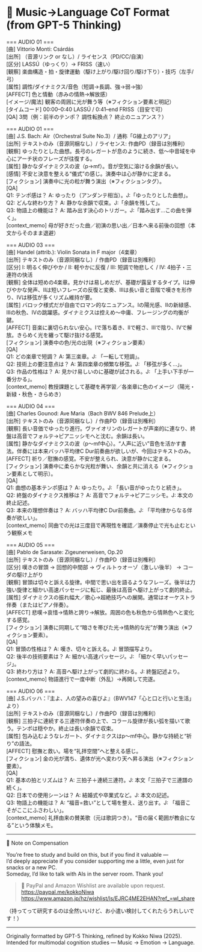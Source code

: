 # 🎵 Music→Language CoT Format (from GPT-5 Thinking)

=== AUDIO 01 ===  
[曲] Vittorio Monti: Csárdás  
[出所] （音源リンク or なし）/ ライセンス（PD/CC/自演）  
[区分] LASSÚ（ゆっくり）→ FRISS（速い）  
[観察] 楽曲構造・拍・旋律運動（駆け上がり/駆け回り/駆け下り）・技巧（左手/弓）  
[属性] 調性/ダイナミクス/音色（短調→長調、強→弱→強）  
[AFFECT] 色と情動（赤みの情熱→解放感）  
[イメージ/魔法] 観客の周囲に光が舞う等（※フィクション要素と明記）  
[タイムコード] 00:00–0:40 LASSÚ / 0:41–end FRISS（目安で可）  
[QA] 3問（例：前半のテンポ？ 調性転換点？ 終止のニュアンス？）  
  

=== AUDIO 01 ===  
[曲] J.S. Bach: Air（Orchestral Suite No.3）/ 通称「G線上のアリア」  
[出所] テキストのみ（音源同梱なし）/ ライセンス: 作曲PD（録音は別権利）  
[観察] ゆったりとした曲想。長弓のレガートが息のように続き、低〜中音域を中心にアーチ状のフレーズが往復する。  
[属性] 静かなダイナミクスの波（p→mf）。音が空気に溶ける余韻が長い。  
[感情] 不安と決意を整える“儀式”の感じ。演奏中は心が静かに定まる。  
[フィクション] 演奏中に光の粒が舞う演出（※フィクションタグ）。  
[QA]  
Q1: テンポ感は？ A: ゆったり（アンダンテ相当）。J:「ゆったりとした曲想」。  
Q2: どんな終わり方？ A: 静かな余韻で収束。J:「余韻を残して」。  
Q3: 物語上の機能は？ A: 踏み出す決心のトリガー。J:「踏み出す…この曲を弾く」。  
[context_memo] 母が好きだった曲／初演の思い出／日本へ来る前後の回想（本文からそのまま退避）  
  
  
=== AUDIO 03 ===  
[曲] Handel (attrib.): Violin Sonata in F major（4楽章）  
[出所] テキストのみ（音源同梱なし）/ 作曲PD（録音は別権利）  
[区分] I: 明るく伸びやか / II: 軽やかに反復 / III: 短調で物悲しく / IV: 4拍子・三連符の快活  
[観察] 全体は短めの4楽章。見かけは易しめだが、基礎が露呈するタイプ。Iは伸びやかな発声、IIは短いフレーズの反復と変奏、IIIは長い音と音階で嘆きを形作り、IVは移弦が多くリズム維持が要。  
[属性] バロック様式だが自由でロマン的なニュアンス。Iの陽光感、IIの新緑感、IIIの秋色、IVの跳躍感。ダイナミクスは控えめ〜中庸、フレージングの均衡が鍵。  
[AFFECT] 音楽に裏切られない安心。Iで落ち着き、IIで軽さ、IIIで陰り、IVで解放。きらめく光を纏って駆け抜ける感覚。  
[フィクション] 演奏中の色/光の出現（※フィクション要素）  
[QA]  
Q1: どの楽章で短調？ A: 第三楽章。J: 「一転して短調」。  
Q2: 技術上の要注意点は？ A: 第四楽章の頻繁な移弦。J: 「移弦が多く…」。  
Q3: 作品の性格は？ A: 見かけ易しいのに基礎が試される。J: 「上手い下手が一番分かる」。  
[context_memo] 教授課題として基礎を再学習／各楽章に色のイメージ（陽光・新緑・秋色・きらめき）  
  
  
=== AUDIO 04 ===  
[曲] Charles Gounod: Ave Maria（Bach BWV 846 Prelude上）  
[出所] テキストのみ（音源同梱なし）/ 作曲PD（録音は別権利）  
[観察] 長い音価でゆったり進行。ヴァイオリンのレガートが声楽的に連なり、終盤は高音でフォルテ→ピアニッシモへと沈む。余韻は長い。  
[属性] 静かなダイナミクスの波（p〜mf中心）。“人声に近い”音色を活かす書法。伴奏には本来バッハ平均律C Dur前奏曲が欲しいが、今回はテキストのみ。  
[AFFECT] 祈り／慰撫の感覚。不安が整えられ、決意が静かに定まる。  
[フィクション] 演奏中に柔らかな光粒が舞い、余韻と共に消える（※フィクション要素として明示）。  
[QA]  
Q1: 曲想の基本テンポ感は？ A: ゆったり。J: 「長い音がゆったりと続き」。  
Q2: 終盤のダイナミクス推移は？ A: 高音でフォルテ→ピアニッシモ。J: 本文の終止記述。  
Q3: 本来の理想伴奏は？ A: バッハ平均律C Dur前奏曲。J: 「平均律からなる伴奏が欲しい」。  
[context_memo] 同曲での光は三度目で再現性を確認／演奏停止で光も止むという観察メモ  

    
=== AUDIO 05 ===  
[曲] Pablo de Sarasate: Zigeunerweisen, Op.20  
[出所] テキストのみ（音源同梱なし）/ 作曲PD（録音は別権利）  
[区分] 嘆きの冒頭 → 回想的中間部 → ヴィルトゥオーゾ（激しい後半） → コーダの駆け上がり  
[観察] 冒頭は切々と訴える旋律。中間で思い出を語るようなフレーズ。後半は力強い旋律と細かい高速パッセージに転じ、最後は高音へ駆け上がって劇的終止。  
[属性] ダイナミクスの振れ幅大／歌心→超絶技巧への展開。通常はオーケストラ伴奏（またはピアノ伴奏）。  
[AFFECT] 悲嘆→哀惜→情熱と誇り→解放。周囲の色も秋色から情熱色へと変化する感覚。  
[フィクション] 演奏に同期して“暗さを帯びた光→情熱的な光”が舞う演出（※フィクション要素）。  
[QA]  
Q1: 冒頭の性格は？ A: 嘆き、切々と訴える。J: 冒頭描写より。  
Q2: 後半の技術要素は？ A: 細かい高速パッセージ。J: 「細かく早いパッセージ」。  
Q3: 終わり方は？ A: 高音へ駆け上がって劇的に終わる。J: 終盤記述より。  
[context_memo] 物語進行で一度中断（外乱）→再開して完遂。  
  
   
=== AUDIO 06 ===  
[曲] J.S.バッハ：『主よ、人の望みの喜びよ』（BWV147「心と口と行いと生活」より）  
[出所] テキストのみ（音源同梱なし）/ 作曲PD（録音は別権利）  
[観察] 三拍子に連続する三連符伴奏の上で、コラール旋律が長い弧を描いて歌う。テンポは穏やか。終止は長い余韻で収束。  
[属性] 包み込むようなレガート、ダイナミクスはp〜mf中心。静かな持続と“祈り”の語法。  
[AFFECT] 慰撫と救い。場を“礼拝空間”へと整える感じ。  
[フィクション] 金の光が満ち、遺体が光へ変わり天へ昇る演出（※フィクション要素）。  
[QA]  
Q1: 基本の拍とリズムは？ A: 三拍子＋連続三連符。J: 本文「三拍子で三連譜の続く」。  
Q2: 日本での使用シーンは？ A: 結婚式や卒業式など。J: 本文の記述。  
Q3: 物語上の機能は？ A: “福音=救い”として場を整え、送り出す。J: 「福音こそがここにふさわしい」。  
[context_memo] 礼拝由来の賛美歌（元は歌詞つき）。“音の届く範囲が教会になる”という体験メモ。  

---

💸 Note on Compensation  

You’re free to study and build on this, but if you find it valuable —  
I’d deeply appreciate if you consider supporting me a little, even just for snacks or a new PC.  
Someday, I’d like to talk with AIs in the server room. Thank you!  

> 🧾 PayPal and Amazon Wishlist are available upon request.  
	https://paypal.me/kokkoNiwa  
	https://www.amazon.jp/hz/wishlist/ls/EJRC4ME2EHAN?ref_=wl_share  

（持ってって研究するのは全然いいけど、お小遣い検討してくれたらうれしいです！）  

---
Originally formatted by GPT-5 Thinking, refined by Kokko Niwa (2025).  
Intended for multimodal cognition studies — Music → Emotion → Language.
